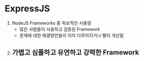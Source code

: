 # ExpressJS

1. NodeJS Frameworks 중 독보적인 사용량
   - 많은 사람들이 사용하고 검증된 Framework
   - 문제에 대한 해결방안들이 이미 다루어지거나 빨리 개선됨
2. 가볍고 심플하고 유연하고 강력한 Framework
   -
